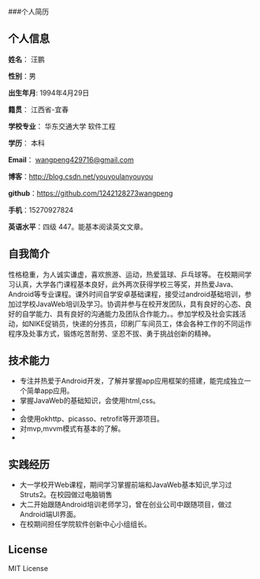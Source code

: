 ###个人简历


## 个人信息

**姓名**： 汪鹏

**性别**：男  

**出生年月**: 1994年4月29日

**籍贯**： 江西省-宜春

**学校专业**： 华东交通大学 软件工程

**学历**： 本科

**Email**： wangpeng429716@gmail.com 

**博客**：http://blog.csdn.net/youyoulanyouyou

**github**：https://github.com/1242128273wangpeng

**手机**：15270927824

**英语水平**：四级 447。能基本阅读英文文章。

## 自我简介

性格稳重，为人诚实谦虚，喜欢旅游、运动，热爱篮球、乒乓球等。
在校期间学习认真，大学各门课程基本良好，此外两次获得学校三等奖，并热爱Java、Android等专业课程。课外时间自学安卓基础课程，接受过android基础培训，参加过学校JavaWeb培训及学习。协调并参与在校开发团队，具有良好的心态、良好的自学能力、具有良好的沟通能力及团队合作能力。。参加学校及社会实践活动，如NIKE促销员，快递的分拣员，印刷厂车间员工，体会各种工作的不同运作程序及处事方式，锻炼吃苦耐劳、坚忍不拔、勇于挑战创新的精神。

## 技术能力

* 专注并热爱于Android开发，了解并掌握app应用框架的搭建，能完成独立一个简单app应用。
* 掌握JavaWeb的基础知识，会使用html,css。
* 
* 会使用okhttp、picasso、retrofit等开源项目。
* 对mvp,mvvm模式有基本的了解。
* 

## 实践经历
* 大一学校开Web课程，期间学习掌握前端和JavaWeb基本知识,学习过Struts2。在校园做过电脑销售
* 大二开始跟随Android培训老师学习，曾在创业公司中跟随项目，做过Android端UI界面。
* 在校期间担任学院软件创新中心小组组长。


## License
MIT License
